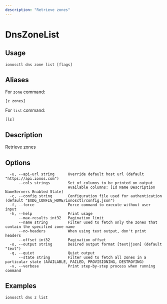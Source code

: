 ```yaml
---
description: "Retrieve zones"
---
```


# DnsZoneList

## Usage

```text
ionosctl dns zone list [flags]
```

## Aliases

For `zone` command:

```text
[z zones]
```

For `list` command:

```text
[ls]
```

## Description

Retrieve zones

## Options

```text
  -u, --api-url string      Override default host url (default "https://api.ionos.com")
      --cols strings        Set of columns to be printed on output 
                            Available columns: [Id Name Description NameServers Enabled State]
  -c, --config string       Configuration file used for authentication (default "$XDG_CONFIG_HOME/ionosctl/config.json")
  -f, --force               Force command to execute without user input
  -h, --help                Print usage
      --max-results int32   Pagination limit
      --name string         Filter used to fetch only the zones that contain the specified zone name
      --no-headers          When using text output, don't print headers
      --offset int32        Pagination offset
  -o, --output string       Desired output format [text|json] (default "text")
  -q, --quiet               Quiet output
      --state string        Filter used to fetch all zones in a particular state (AVAILABLE, FAILED, PROVISIONING, DESTROYING)
  -v, --verbose             Print step-by-step process when running command
```

## Examples

```text
ionosctl dns z list
```

